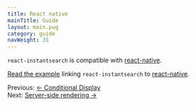 ```yaml
---
title: React native
mainTitle: Guide
layout: main.pug
category: guide
navWeight: 35
---
```


`react-instantsearch` is compatible with [react-native](https://facebook.github.io/react-native/).

[Read the example](https://github.com/algolia/instantsearch.js/tree/v2/packages/react-instantsearch/examples/reactnative) linking `react-instantsearch` to [react-native](https://facebook.github.io/react-native/).

<div class="guide-nav">
    <div class="guide-nav-left">
        Previous: <a href="guide/Conditional_display.html">← Conditional Display</a>
    </div>
    <div class="guide-nav-right">
        Next: <a href="guide/Server-side_rendering.html">Server-side rendering →</a>
    </div>
</div>